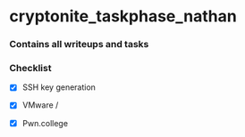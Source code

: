 # cryptonite_taskphase_nathan
### Contains all writeups and tasks
### Checklist

- [x] SSH key generation
- [x] VMware / 
- [x] Pwn.college


